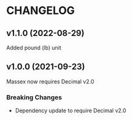 # CHANGELOG

## v1.1.0 (2022-08-29)

Added pound (lb) unit

## v1.0.0 (2021-09-23)

Massex now requires Decimal v2.0

### Breaking Changes

- Dependency update to require Decimal v2.0
